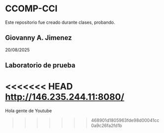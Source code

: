 # CCOMP-CCI

Este repositorio fue creado durante clases, probando.

## Giovanny A. Jimenez

20/08/2025

## Laboratorio de prueba

<<<<<<< HEAD
http://146.235.244.11:8080/
=======
Hola gente de Youtube
>>>>>>> 468901d1805963fde98d00041cc0a9c26fa2fd1b

